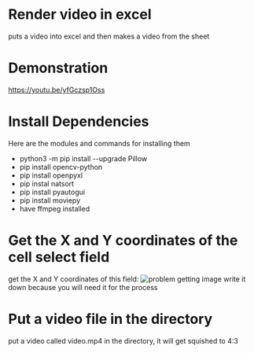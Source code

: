 # Render video in excel
 puts a video into excel and then makes a video from the sheet

# Demonstration
https://youtu.be/yfGczsp1Oss

# Install Dependencies 

Here are the modules and commands for installing them
* python3 -m pip install --upgrade Pillow
* pip install opencv-python
* pip install openpyxl
* pip instal natsort
* pip install pyautogui
* pip install moviepy
* have ffmpeg installed

# Get the X and Y coordinates of the cell select field

get the X and Y coordinates of this field:
![problem getting image](https://i.ibb.co/qgcf6xY/Screen-Shot-2021-07-03-at-1-28-42-PM.png)
write it down because you will need it for the process 

# Put a video file in the directory
put a video called video.mp4 in the directory, it will get squished to 4:3 
